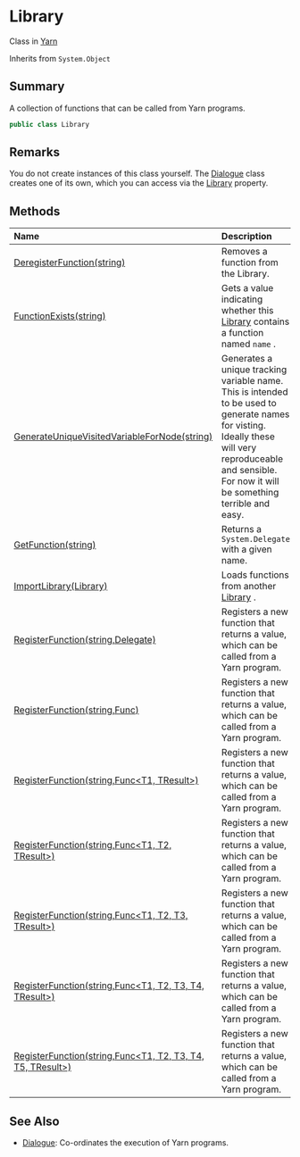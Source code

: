 # Library

Class in [Yarn](api/csharp/yarn.md)

Inherits from `System.Object`

## Summary


A collection of functions that can be called from Yarn programs.


```csharp
public class Library
```

## Remarks


You do not create instances of this class yourself. The  <a href="yarn.dialogue.md">Dialogue</a>  class creates one of its own, which you can
access via the  <a href="yarn.dialogue.library.md">Library</a>  property.


## Methods

|Name|Description|
|:---|:---|
|[DeregisterFunction(string)](api/csharp/yarn.library.deregisterfunction.md)|Removes a function from the Library.|
|[FunctionExists(string)](api/csharp/yarn.library.functionexists.md)|Gets a value indicating whether this  <a href="yarn.library.md">Library</a>  contains a function named  <code>name</code> .|
|[GenerateUniqueVisitedVariableForNode(string)](api/csharp/yarn.library.generateuniquevisitedvariablefornode.md)|Generates a unique tracking variable name. This is intended to be used to generate names for visting. Ideally these will very reproduceable and sensible. For now it will be something terrible and easy.|
|[GetFunction(string)](api/csharp/yarn.library.getfunction.md)|Returns a  <code>System.Delegate</code>  with a given name.|
|[ImportLibrary(Library)](api/csharp/yarn.library.importlibrary.md)|Loads functions from another  <a href="yarn.library.md">Library</a> .|
|[RegisterFunction(string,Delegate)](api/csharp/yarn.library.registerfunction-7.md)|Registers a new function that returns a value, which can be called from a Yarn program.|
|[RegisterFunction(string,Func<TResult>)](api/csharp/yarn.library.registerfunction-1.md)|Registers a new function that returns a value, which can be called from a Yarn program.|
|[RegisterFunction(string,Func<T1, TResult>)](api/csharp/yarn.library.registerfunction-2.md)|Registers a new function that returns a value, which can be called from a Yarn program.|
|[RegisterFunction(string,Func<T1, T2, TResult>)](api/csharp/yarn.library.registerfunction-3.md)|Registers a new function that returns a value, which can be called from a Yarn program.|
|[RegisterFunction(string,Func<T1, T2, T3, TResult>)](api/csharp/yarn.library.registerfunction-4.md)|Registers a new function that returns a value, which can be called from a Yarn program.|
|[RegisterFunction(string,Func<T1, T2, T3, T4, TResult>)](api/csharp/yarn.library.registerfunction-5.md)|Registers a new function that returns a value, which can be called from a Yarn program.|
|[RegisterFunction(string,Func<T1, T2, T3, T4, T5, TResult>)](api/csharp/yarn.library.registerfunction-6.md)|Registers a new function that returns a value, which can be called from a Yarn program.|

## See Also

* [Dialogue](api/csharp/yarn.dialogue.md): Co-ordinates the execution of Yarn programs.

